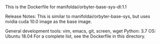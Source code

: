 # 
This is the Dockerfile for manifoldai/orbyter-base-sys-dl:1.1

Release Notes:
This is similar to manifoldai/orbyter-base-sys,  but uses nvidia cuda 10.0 image as the base image.

General development tools: vim,  emacs,  git,  screen,  wget
Python: 3.7
OS: Ubuntu 18.04
For a complete list, see the Dockerfile in this directory.
